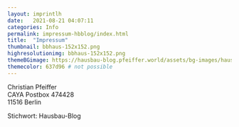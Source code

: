 ```yaml
---
layout: imprintlh
date:   2021-08-21 04:07:11
categories: Info
permalink: impressum-hbblog/index.html
title:  "Impressum"
thumbnail: bbhaus-152x152.png
highresolutionimg: bbhaus-152x152.png
themeBGimage: https://hausbau-blog.pfeiffer.world/assets/bg-images/haus.jpg
themecolor: 637d96 # not possible
---
```


<!-- entry-content -->
<p>Christian Pfeiffer<br>
CAYA Postbox 474428<br>
11516 Berlin</p>
<p>Stichwort: Hausbau-Blog</p>
<!-- .entry-content -->
